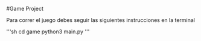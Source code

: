 #Game Project

Para correr el juego debes seguir las siguientes instrucciones en la terminal

'''sh
cd game
python3 main.py
'''